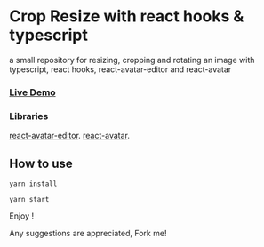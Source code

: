# Crop Resize with react hooks & typescript

a small repository for resizing, cropping and rotating an image with typescript, react hooks, react-avatar-editor and react-avatar

### [Live Demo](https://crop-resize-hooks.vercel.app/)

### Libraries

[react-avatar-editor](https://www.npmjs.com/package/react-avatar-editor).
[react-avatar](https://www.npmjs.com/package/react-avatar).

## How to use

```
yarn install
```

```
yarn start
```

Enjoy !

Any suggestions are appreciated, Fork me!
